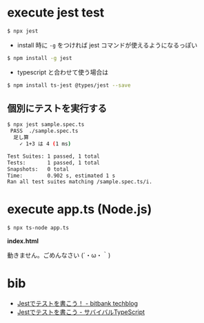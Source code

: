 # execute jest test

```bash
$ npx jest
```

- install 時に `-g` をつければ jest コマンドが使えるようになるっぽい

```bash
$ npm install -g jest
```

- typescript と合わせて使う場合は

```bash
$ npm install ts-jest @types/jest --save
```

## 個別にテストを実行する

```bash
$ npx jest sample.spec.ts
 PASS  ./sample.spec.ts
  足し算
    ✓ 1+3 は 4 (1 ms)

Test Suites: 1 passed, 1 total
Tests:       1 passed, 1 total
Snapshots:   0 total
Time:        0.902 s, estimated 1 s
Ran all test suites matching /sample.spec.ts/i.
```

# execute app.ts (Node.js)

```bash
$ npx ts-node app.ts
```

**index.html**

動きません。ごめんなさい (´・ω・｀)

# bib
* [Jestでテストを書こう！ - bitbank techblog](https://tech.bitbank.cc/lets-test-by-jest/)
* [Jestでテストを書こう - サバイバルTypeScript](https://typescriptbook.jp/tutorials/jest)
